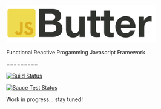 ![Butter.js logo](https://raw.githubusercontent.com/GianlucaGuarini/Butter.js/master/logos/logo.png)

Functional Reactive Progamming Javascript Framework

=========

[![Build Status](https://travis-ci.org/GianlucaGuarini/Butter.js.svg?branch=master)](https://travis-ci.org/GianlucaGuarini/Butter.js)

[![Sauce Test Status](https://saucelabs.com/browser-matrix/butterjs.svg)](https://saucelabs.com/u/butterjs)

Work in progress... stay tuned!


